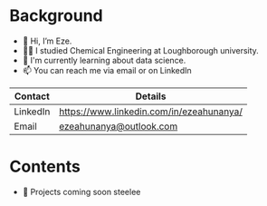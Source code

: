 # Background

- 👋 Hi, I’m Eze.
- :man_student: I studied Chemical Engineering at Loughborough university.
- :brain: I'm currently learning about data science.
- 📫 You can reach me via email or on LinkedIn

Contact  |  Details
------------ | -------------
LinkedIn | https://www.linkedin.com/in/ezeahunanya/
Email | ezeahunanya@outlook.com

#  Contents
- 👀 Projects coming soon steelee
